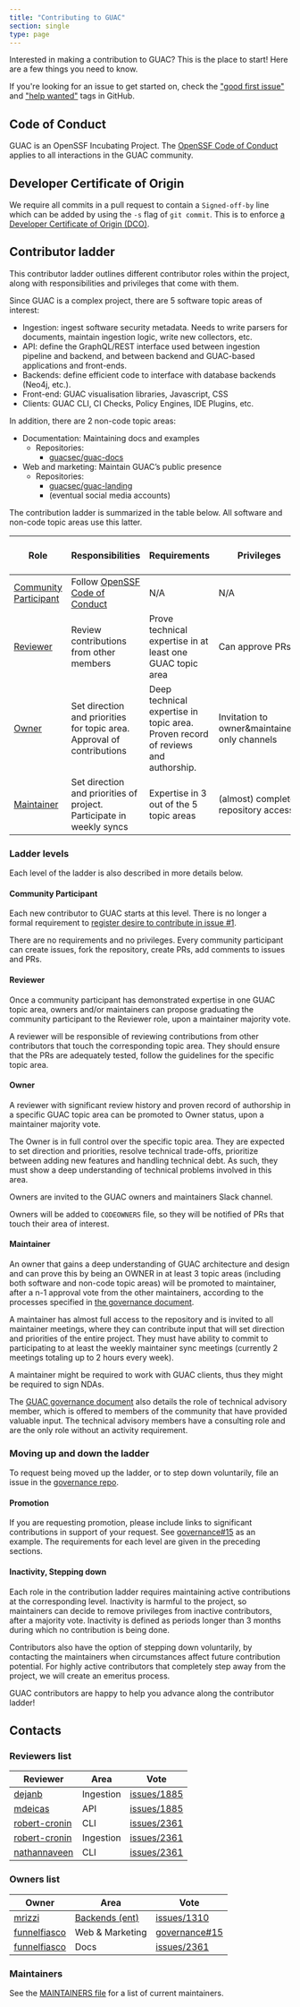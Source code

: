 ```yaml
---
title: "Contributing to GUAC"
section: single
type: page
---
```


Interested in making a contribution to GUAC?
This is the place to start!
Here are a few things you need to know.

If you're looking for an issue to get started on, check the ["good first issue"](https://github.com/search?q=user%3Aguacsec+label%3A%22good+first+issue%22++&type=Issues&ref=advsearch&l=&l=&state=open) and ["help wanted"](https://github.com/search?q=user%3Aguacsec+label%3A%22help+wanted%22++&type=Issues&ref=advsearch&l=&l=&state=open) tags in GitHub.

## Code of Conduct

GUAC is an OpenSSF Incubating Project.
The [OpenSSF Code of Conduct](https://openssf.org/community/code-of-conduct/) applies to all interactions in the GUAC community.

## Developer Certificate of Origin

We require all commits in a pull request to contain a `Signed-off-by` line which can be added by using the `-s` flag of `git commit`.
This is to enforce [a Developer Certificate of Origin (DCO)](https://wiki.linuxfoundation.org/dco).

## Contributor ladder

This contributor ladder outlines different contributor roles within the project, along with
responsibilities and privileges that come with them.

Since GUAC is a complex project, there are 5 software topic areas of interest:

- Ingestion: ingest software security metadata. Needs to write parsers for
  documents, maintain ingestion logic, write new collectors, etc.
- API: define the GraphQL/REST interface used between ingestion pipeline and
  backend, and between backend and GUAC-based applications and front-ends.
- Backends: define efficient code to interface with database backends (Neo4j,
  etc.).
- Front-end: GUAC visualisation libraries, Javascript, CSS
- Clients: GUAC CLI, CI Checks, Policy Engines, IDE Plugins, etc.

In addition, there are 2 non-code topic areas:

- Documentation: Maintaining docs and examples
    - Repositories:
        - [guacsec/guac-docs](https://github.com/guacsec/guac-docs)
- Web and marketing: Maintain GUAC’s public presence
    - Repositories:
        - [guacsec/guac-landing](https://github.com/guacsec/guac-landing)
        - (eventual social media accounts)

The contribution ladder is summarized in the table below.
All software and non-code topic areas use this latter.

| Role | Responsibilities | Requirements | Privileges | GitHub access level
| ---- | ---------------- | ------------ | ---------- | -------------------
| [Community Participant](#community-participant) | Follow [OpenSSF Code of Conduct](https://openssf.org/community/code-of-conduct/) | N/A | N/A | Read (default)
| [Reviewer](#reviewer) | Review contributions from other members | Prove technical expertise in at least one GUAC topic area | Can approve PRs | Write
| [Owner](#owner) | Set direction and priorities for topic area. Approval of contributions | Deep technical expertise in topic area. Proven record of reviews and authorship. | Invitation to owner&maintainers only channels | Write
| [Maintainer](#maintainer) | Set direction and priorities of project. Participate in weekly syncs | Expertise in 3 out of the 5 topic areas | (almost) complete repository access | Maintain

### Ladder levels

Each level of the ladder is also described in more details below.

#### Community Participant

Each new contributor to GUAC starts at this level.
There is no longer a formal requirement to
[register desire to contribute in issue #1](https://github.com/guacsec/guac/issues/1).

There are no requirements and no privileges.
Every community participant can create issues, fork the repository, create PRs, add comments to issues and PRs.

#### Reviewer

Once a community participant has demonstrated expertise in one GUAC topic area, owners and/or maintainers can propose graduating the community participant to the Reviewer role, upon a maintainer majority vote.

A reviewer will be responsible of reviewing contributions from other contributors that touch the corresponding topic area.
They should ensure that the PRs are adequately tested, follow the guidelines for the specific topic area.

#### Owner

A reviewer with significant review history and proven record of authorship in a specific GUAC topic area can be promoted to Owner status, upon a maintainer majority vote.

The Owner is in full control over the specific topic area.
They are expected to set direction and priorities, resolve technical trade-offs, prioritize between adding new features and handling technical debt.
As such, they must show a deep understanding of technical problems involved in this area.

Owners are invited to the GUAC owners and maintainers Slack channel.

Owners will be added to `CODEOWNERS` file, so they will be notified of PRs that touch their area of interest.

#### Maintainer

An owner that gains a deep understanding of GUAC architecture and design and can prove this by being an OWNER in at least 3 topic areas (including both software and non-code topic areas) will be promoted to maintainer, after a n-1 approval vote from the other maintainers, according to
the processes specified in [the governance document](https://github.com/guacsec/guac/blob/main/GOVERNANCE.md).

A maintainer has almost full access to the repository and is invited to all maintainer meetings, where they can contribute input that will set direction and priorities of the entire project.
They must have ability to commit to participating to at least the weekly maintainer sync meetings (currently 2 meetings totaling up to 2 hours every week).

A maintainer might be required to work with GUAC clients, thus they might be required to sign NDAs.

The [GUAC governance document](https://github.com/guacsec/guac/blob/main/GOVERNANCE.md) also details the role of technical advisory member, which is offered to members of the community that
have provided valuable input.
The technical advisory members have a consulting role and are the only role without an activity requirement.

### Moving up and down the ladder

To request being moved up the ladder, or to step down voluntarily, file an issue in the [governance repo](https://github.com/guacsec/governance).

#### Promotion

If you are requesting promotion, please include links to significant contributions in support of your request.
See [governance#15](https://github.com/guacsec/governance/issues/15) as an example.
The requirements for each level are given in the preceding sections.

#### Inactivity, Stepping down

Each role in the contribution ladder requires maintaining active contributions at the corresponding level.
Inactivity is harmful to the project, so maintainers can decide to remove privileges from inactive contributors, after a majority vote.
Inactivity is defined as periods longer than 3 months during which no contribution is being done.

Contributors also have the option of stepping down voluntarily, by contacting the maintainers when circumstances affect future contribution potential.
For highly active contributors that completely step away from the project, we will create an emeritus process.

GUAC contributors are happy to help you advance along the contributor ladder!


## Contacts

### Reviewers list

| Reviewer | Area | Vote |
|-|-|-|
| [dejanb](https://github.com/dejanb) | Ingestion | [issues/1885](https://github.com/guacsec/guac/issues/1885) |
| [mdeicas](https://github.com/mdeicas) | API | [issues/1885](https://github.com/guacsec/guac/issues/1885) |
| [robert-cronin](https://github.com/robert-cronin) | CLI | [issues/2361](https://github.com/guacsec/guac/issues/2361) |
| [robert-cronin](https://github.com/robert-cronin) | Ingestion | [issues/2361](https://github.com/guacsec/guac/issues/2361) |
| [nathannaveen](https://github.com/nathannaveen) | CLI | [issues/2361](https://github.com/guacsec/guac/issues/2361) |

### Owners list

| Owner | Area | Vote |
|-|-|-|
| [mrizzi](https://github.com/mrizzi) | [Backends (ent)](https://github.com/guacsec/guac/tree/4012842fab5d738f9bebf03f0cb44fc7ce39438b/pkg/assembler/backends/ent) | [issues/1310](https://github.com/guacsec/guac/issues/1310) |
| [funnelfiasco](https://github.com/funnelfiasco) | Web & Marketing | [governance#15](https://github.com/guacsec/governance/issues/15)
| [funnelfiasco](https://github.com/funnelfiasco) | Docs | [issues/2361](https://github.com/guacsec/guac/issues/2361)


### Maintainers

See the [MAINTAINERS file](https://github.com/guacsec/guac/blob/main/MAINTAINERS) for a list of current maintainers.
